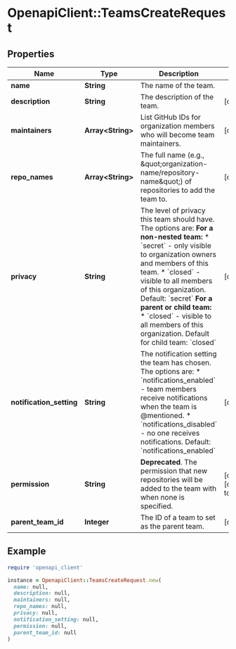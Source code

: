 # OpenapiClient::TeamsCreateRequest

## Properties

| Name | Type | Description | Notes |
| ---- | ---- | ----------- | ----- |
| **name** | **String** | The name of the team. |  |
| **description** | **String** | The description of the team. | [optional] |
| **maintainers** | **Array&lt;String&gt;** | List GitHub IDs for organization members who will become team maintainers. | [optional] |
| **repo_names** | **Array&lt;String&gt;** | The full name (e.g., \&quot;organization-name/repository-name\&quot;) of repositories to add the team to. | [optional] |
| **privacy** | **String** | The level of privacy this team should have. The options are:   **For a non-nested team:**    * &#x60;secret&#x60; - only visible to organization owners and members of this team.    * &#x60;closed&#x60; - visible to all members of this organization.   Default: &#x60;secret&#x60;   **For a parent or child team:**    * &#x60;closed&#x60; - visible to all members of this organization.   Default for child team: &#x60;closed&#x60; | [optional] |
| **notification_setting** | **String** | The notification setting the team has chosen. The options are:    * &#x60;notifications_enabled&#x60; - team members receive notifications when the team is @mentioned.    * &#x60;notifications_disabled&#x60; - no one receives notifications.   Default: &#x60;notifications_enabled&#x60; | [optional] |
| **permission** | **String** | **Deprecated**. The permission that new repositories will be added to the team with when none is specified. | [optional][default to &#39;pull&#39;] |
| **parent_team_id** | **Integer** | The ID of a team to set as the parent team. | [optional] |

## Example

```ruby
require 'openapi_client'

instance = OpenapiClient::TeamsCreateRequest.new(
  name: null,
  description: null,
  maintainers: null,
  repo_names: null,
  privacy: null,
  notification_setting: null,
  permission: null,
  parent_team_id: null
)
```

